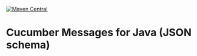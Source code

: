 [![Maven Central](https://img.shields.io/maven-central/v/io.cucumber/messages.svg?label=Maven%20Central)](https://search.maven.org/search?q=g:%22io.cucumber%22%20AND%20a:%22messages%22)

# Cucumber Messages for Java (JSON schema)

